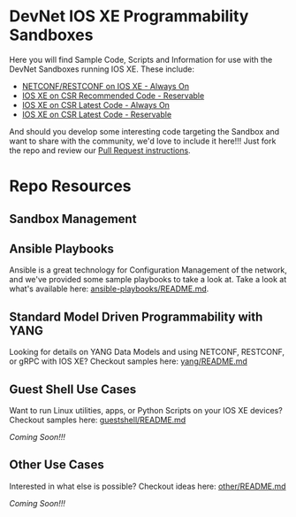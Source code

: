 # DevNet IOS XE Programmability Sandboxes

Here you will find Sample Code, Scripts and Information for use with the DevNet Sandboxes running IOS XE. These include:

* [NETCONF/RESTCONF on IOS XE - Always On](http://cs.co/sbx-iosxe)
* [IOS XE on CSR Recommended Code - Reservable](https://devnetsandbox.cisco.com/RM/Diagram/Index/cae403c2-27af-4c7d-b1e1-99b7d42f1504?diagramType=Topology)
* [IOS XE on CSR Latest Code - Always On](https://devnetsandbox.cisco.com/RM/Diagram/Index/38ded1f0-16ce-43f2-8df5-43a40ebf752e?diagramType=Topology)
* [IOS XE on CSR Latest Code - Reservable](https://devnetsandbox.cisco.com/RM/Diagram/Index/a5823504-3391-47cc-93a4-8bcadc701839?diagramType=Topology)


And should you develop some interesting code targeting the Sandbox and want to share with the community, we'd love to include it here!!! Just fork the repo and review our [Pull Request instructions](pull-requests.md).  

# Repo Resources

## Sandbox Management

## Ansible Playbooks

Ansible is a great technology for Configuration Management of the network, and we've provided some sample playbooks to take a look at.  Take a look at what's available here:  [ansible-playbooks/README.md](ansible-playbooks/README.md).

## Standard Model Driven Programmability with YANG

Looking for details on YANG Data Models and using NETCONF, RESTCONF, or gRPC with IOS XE?  Checkout samples here: [yang/README.md](yang/README.md)

## Guest Shell Use Cases

Want to run Linux utilities, apps, or Python Scripts on your IOS XE devices?  Checkout samples here: [guestshell/README.md](guestshell/README.md)

*Coming Soon!!!*

## Other Use Cases

Interested in what else is possible?  Checkout ideas here: [other/README.md](other/README.md)

*Coming Soon!!!*

